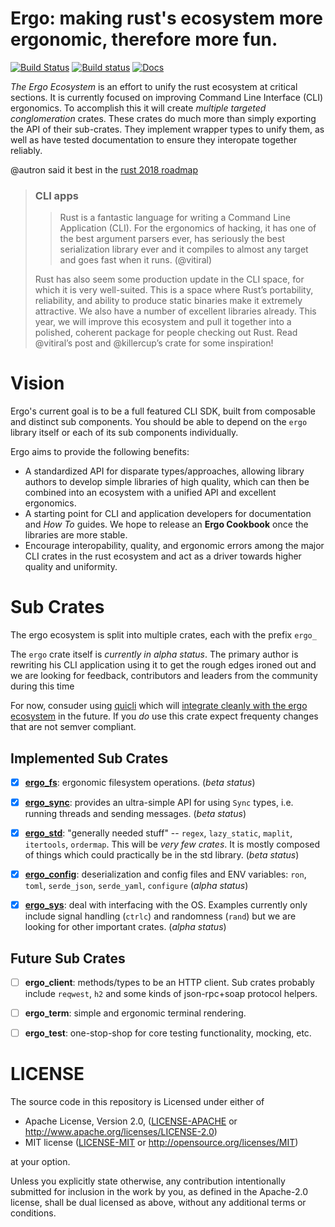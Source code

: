 # Ergo: making rust's ecosystem more ergonomic, therefore more fun.

[![Build Status](https://travis-ci.org/rust-crates/ergo.svg?branch=master)](https://travis-ci.org/rust-crates/ergo)
[![Build status](https://ci.appveyor.com/api/projects/status/iet58b7gj9jh19mt?svg=true)](https://ci.appveyor.com/project/vitiral/ergo-5l7h9)
[![Docs](https://docs.rs/ergo/badge.svg)](https://docs.rs/ergo)


_The Ergo Ecosystem_ is an effort to unify the rust ecosystem at critical
sections. It is currently focused on improving Command Line Interface (CLI)
ergonomics. To accomplish this it will create _multiple targeted
conglomeration_ crates. These crates do much more than simply exporting the
API of their sub-crates. They implement wrapper types to unify them, as well
as have tested documentation to ensure they interopate together reliably.

@autron said it best in the
[rust 2018 roadmap](https://github.com/aturon/rfcs/blob/roadmap-2018/text/0000-roadmap-2018.md#cli-apps)

> ### CLI apps
> > Rust is a fantastic language for writing a Command Line Application (CLI).
> > For the ergonomics of hacking, it has one of the best argument parsers
> > ever, has seriously the best serialization library ever and it compiles to
> > almost any target and goes fast when it runs. (@vitiral)
>
> Rust has also seem some production update in the CLI space, for which it is
> very well-suited. This is a space where Rust’s portability, reliability, and
> ability to produce static binaries make it extremely attractive. We also have a
> number of excellent libraries already. This year, we will improve this
> ecosystem and pull it together into a polished, coherent package for people
> checking out Rust. Read @vitiral’s post and @killercup’s crate for some
> inspiration!


# Vision
Ergo's current goal is to be a full featured CLI SDK, built from composable
and distinct sub components. You should be able to depend on the `ergo` library
itself or each of its sub components individually.

Ergo aims to provide the following benefits:
- A standardized API for disparate types/approaches, allowing library authors
  to develop simple libraries of high quality, which can then be combined into
  an ecosystem with a unified API and excellent ergonomics.
- A starting point for CLI and application developers for documentation and
  *How To* guides. We hope to release an **Ergo Cookbook** once the libraries
  are more stable.
- Encourage interopability, quality, and ergonomic errors among the major CLI
  crates in the rust ecosystem and act as a driver towards higher quality and
  uniformity.


# Sub Crates
The ergo ecosystem is split into multiple crates, each with the prefix `ergo_`

The `ergo` crate itself is _currently in alpha status_. The primary author is
rewriting his CLI application using it to get the rough edges ironed out and
we are looking for feedback, contributors and leaders from the community
during this time

For now, consuder using [quicli](https://github.com/killercup/quicli) which
will [integrate cleanly with the ergo
ecosystem](https://github.com/killercup/quicli/issues/43) in the future.
If you _do_ use this crate expect frequenty changes that are not semver
compliant.


## Implemented Sub Crates
- [x] [**ergo_fs**](https://github.com/vitiral/ergo_fs): ergonomic filesystem
  operations. (_beta status_)
- [x] [**ergo_sync**](https://github.com/rust-crates/ergo_sync): provides an
  ultra-simple API for using `Sync` types, i.e. running threads and sending
  messages. (_beta status_)
- [x] [**ergo_std**](https://github.com/rust-crates/ergo_std): "generally
  needed stuff" -- `regex`, `lazy_static`, `maplit`, `itertools`, `ordermap`.
  This will be _very few crates_. It is mostly composed of things which could
  practically be in the std library. (_beta status_)
- [x] [**ergo_config**](https://github.com/rust-crates/ergo_config):
  deserialization and config files and ENV variables: `ron`, `toml`,
  `serde_json`, `serde_yaml`, `configure` (_alpha status_)
- [x] [**ergo_sys**](https://github.com/rust-crates/ergo_sys): deal with
  interfacing with the OS. Examples currently only include signal handling
  (`ctrlc`) and randomness (`rand`) but we are looking for other important
  crates. (_alpha status_)


## Future Sub Crates
- [ ] **ergo_client**: methods/types to be an HTTP client. Sub crates probably
  include `reqwest`, `h2` and some kinds of json-rpc+soap protocol helpers.
- [ ] **ergo_term**: simple and ergonomic terminal rendering.
- [ ] **ergo_test**: one-stop-shop for core testing functionality, mocking,
  etc.


# LICENSE
The source code in this repository is Licensed under either of
- Apache License, Version 2.0, ([LICENSE-APACHE](LICENSE-APACHE) or
  http://www.apache.org/licenses/LICENSE-2.0)
- MIT license ([LICENSE-MIT](LICENSE-MIT) or
  http://opensource.org/licenses/MIT)

at your option.

Unless you explicitly state otherwise, any contribution intentionally submitted
for inclusion in the work by you, as defined in the Apache-2.0 license, shall
be dual licensed as above, without any additional terms or conditions.
